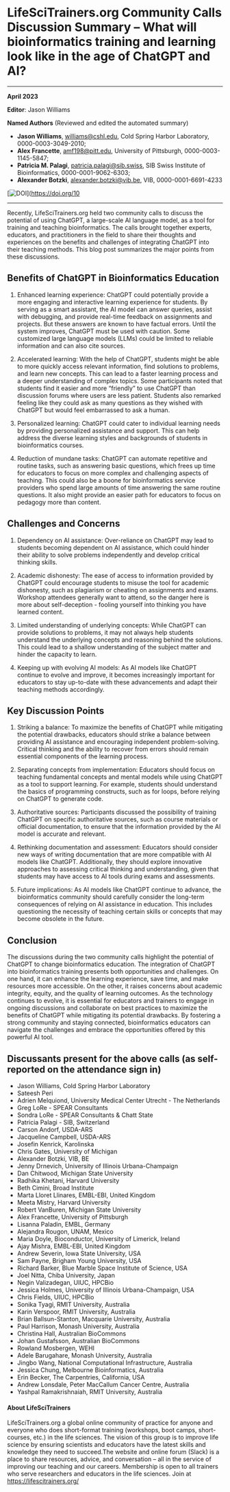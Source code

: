 # LifeSciTrainers.org Community Calls Discussion Summary – What will bioinformatics training and learning look like in the age of ChatGPT and AI?

----

**April 2023**

**Editor**: Jason Williams

**Named Authors** (Reviewed and edited the automated summary)

- **Jason Williams**, williams@cshl.edu, Cold Spring Harbor Laboratory, 0000-0003-3049-2010; 
- **Alex Francette**, amf198@pitt.edu, University of Pittsburgh, 0000-0003-1145-5847;
- **Patricia M. Palagi**, patricia.palagi@sib.swiss, SIB Swiss Institute of Bioinformatics, 0000-0001-9062-6303;
- **Alexander Botzki**, alexander.botzki@vib.be, VIB, 0000-0001-6691-4233

[![DOI](https://zenodo.org/badge/DOI/10.5281/zenodo.7936329.svg)](https://doi.org/10

----

Recently, LifeSciTrainers.org held two community calls to discuss the potential of using ChatGPT, a large-scale AI language model, as a tool for training and teaching bioinformatics. The calls brought together experts, educators, and practitioners in the field to share their thoughts and experiences on the benefits and challenges of integrating ChatGPT into their teaching methods. This blog post summarizes the major points from these discussions.

## Benefits of ChatGPT in Bioinformatics Education

1. Enhanced learning experience: ChatGPT could potentially provide a more engaging and interactive learning experience for students. By serving as a smart assistant, the AI model can answer queries, assist with debugging, and provide real-time feedback on assignments and projects. But these answers are known to have factual errors. Until the system improves, ChatGPT must be used with caution. Some customized large language models (LLMs) could be limited to reliable information and can also cite sources. 

2. Accelerated learning: With the help of ChatGPT, students might be able to more quickly access relevant information, find solutions to problems, and learn new concepts. This can lead to a faster learning process and a deeper understanding of complex topics. Some participants noted that students find it easier and more “friendly” to use ChatGPT than discussion forums where users are less patient. Students also remarked feeling like they could ask as many questions as they wished with ChatGPT but would feel embarrassed to ask a human. 

3. Personalized learning: ChatGPT could cater to individual learning needs by providing personalized assistance and support. This can help address the diverse learning styles and backgrounds of students in bioinformatics courses.

4. Reduction of mundane tasks: ChatGPT can automate repetitive and routine tasks, such as answering basic questions, which frees up time for educators to focus on more complex and challenging aspects of teaching. This could also be a boone for bioinformatics service providers who spend large amounts of time answering the same routine questions. It also might provide an easier path for educators to focus on pedagogy more than content. 

## Challenges and Concerns

1. Dependency on AI assistance: Over-reliance on ChatGPT may lead to students becoming dependent on AI assistance, which could hinder their ability to solve problems independently and develop critical thinking skills.

2. Academic dishonesty: The ease of access to information provided by ChatGPT could encourage students to misuse the tool for academic dishonesty, such as plagiarism or cheating on assignments and exams. Workshop attendees generally want to attend, so the danger here is more about self-deception - fooling yourself into thinking you have learned content. 

3. Limited understanding of underlying concepts: While ChatGPT can provide solutions to problems, it may not always help students understand the underlying concepts and reasoning behind the solutions. This could lead to a shallow understanding of the subject matter and hinder the capacity to learn.

4. Keeping up with evolving AI models: As AI models like ChatGPT continue to evolve and improve, it becomes increasingly important for educators to stay up-to-date with these advancements and adapt their teaching methods accordingly.

## Key Discussion Points

1. Striking a balance: To maximize the benefits of ChatGPT while mitigating the potential drawbacks, educators should strike a balance between providing AI assistance and encouraging independent problem-solving. Critical thinking and the ability to recover from errors should remain essential components of the learning process.

2. Separating concepts from implementation: Educators should focus on teaching fundamental concepts and mental models while using ChatGPT as a tool to support learning. For example, students should understand the basics of programming constructs, such as for loops, before relying on ChatGPT to generate code.

3. Authoritative sources: Participants discussed the possibility of training ChatGPT on specific authoritative sources, such as course materials or official documentation, to ensure that the information provided by the AI model is accurate and relevant.

4. Rethinking documentation and assessment: Educators should consider new ways of writing documentation that are more compatible with AI models like ChatGPT. Additionally, they should explore innovative approaches to assessing critical thinking and understanding, given that students may have access to AI tools during exams and assessments.

5. Future implications: As AI models like ChatGPT continue to advance, the bioinformatics community should carefully consider the long-term consequences of relying on AI assistance in education. This includes questioning the necessity of teaching certain skills or concepts that may become obsolete in the future.

## Conclusion

The discussions during the two community calls highlight the potential of ChatGPT to change bioinformatics education. The integration of ChatGPT into bioinformatics training presents both opportunities and challenges. On one hand, it can enhance the learning experience, save time, and make resources more accessible. On the other, it raises concerns about academic integrity, equity, and the quality of learning outcomes.
As the technology continues to evolve, it is essential for educators and trainers to engage in ongoing discussions and collaborate on best practices to maximize the benefits of ChatGPT while mitigating its potential drawbacks. By fostering a strong community and staying connected, bioinformatics educators can navigate the challenges and embrace the opportunities offered by this powerful AI tool.

## Discussants present for the above calls (as self-reported on the attendance sign in)

- Jason Williams, Cold Spring Harbor Laboratory
- Sateesh Peri
- Adrien Melquiond, University Medical Center Utrecht - The Netherlands
- Greg LoRe - SPEAR Consultants
- Sondra LoRe - SPEAR Consultants & Chatt State
- Patricia Palagi - SIB, Switzerland
- Carson Andorf, USDA-ARS
- Jacqueline Campbell, USDA-ARS
- Josefin Kenrick, Karolinska
- Chris Gates, University of Michigan
- Alexander Botzki, VIB, BE
- Jenny Drnevich, University of Illinois Urbana-Champaign
- Dan Chitwood, Michigan State University
- Radhika Khetani, Harvard University
- Beth Cimini, Broad Institute
- Marta Lloret Llinares, EMBL-EBI, United Kingdom
- Meeta Mistry, Harvard University
- Robert VanBuren, Michigan State University
- Alex Francette, University of Pittsburgh
- Lisanna Paladin, EMBL, Germany
- Alejandra Rougon, UNAM, Mexico
- Maria Doyle, Bioconductor, University of Limerick, Ireland
- Ajay Mishra, EMBL-EBI, United Kingdom
- Andrew Severin, Iowa State University, USA
- Sam Payne, Brigham Young University, USA
- Richard Barker, Blue Marble Space Institute of Science, USA
- Joel Nitta, Chiba University, Japan
- Negin Valizadegan, UIUC, HPCBio
- Jessica Holmes, University of Illinois Urbana-Champaign, USA
- Chris Fields, UIUC, HPCBio
- Sonika Tyagi, RMIT University, Australia
- Karin Verspoor, RMIT University, Australia
- Brian Ballsun-Stanton, Macquarie University, Australia
- Paul Harrison, Monash University, Australia
- Christina Hall, Australian BioCommons
- Johan Gustafsson, Australian BioCommons
- Rowland Mosbergen, WEHI
- Adele Barugahare, Monash University, Australia            
- Jingbo Wang, National Computational Infrastructure, Australia
- Jessica Chung, Melbourne Bioinformatics, Australia
- Erin Becker, The Carpentries, California, USA
- Andrew Lonsdale, Peter MacCallum Cancer Centre, Australia
- Yashpal Ramakrishnaiah, RMIT University, Australia

#### About LifeSciTrainers 

LifeSciTrainers.org a global online community of practice for anyone and everyone who does short-format training (workshops, boot camps, short-courses, etc.) in the life sciences. The vision of this group is to improve life science by ensuring scientists and educators have the latest skills and knowledge they need to succeed.The website and online forum (Slack) is a place to share resources, advice, and conversation – all in the service of improving our teaching and our careers. Membership is open to all trainers who serve researchers and educators in the life sciences. Join at https://lifescitrainers.org/
